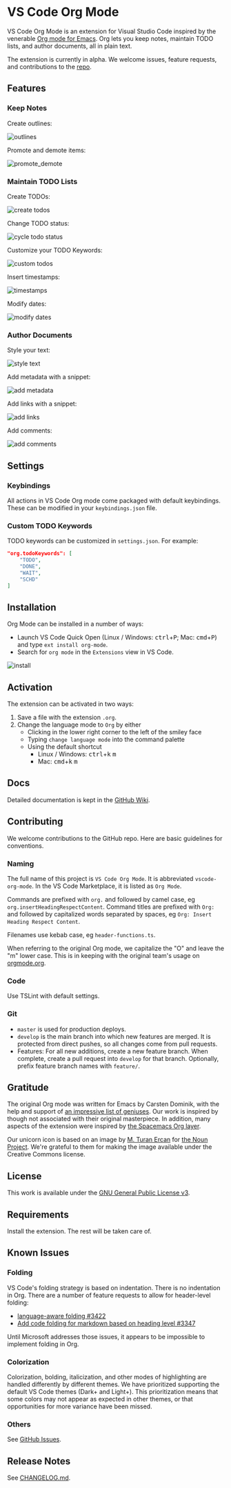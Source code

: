 # VS Code Org Mode

VS Code Org Mode is an extension for Visual Studio Code inspired by the venerable [Org mode for Emacs](http://orgmode.org/). Org lets you keep notes, maintain TODO lists, and author documents, all in plain text.

The extension is currently in alpha. We welcome issues, feature requests, and contributions to the [repo](https://github.com/jsonreeder/vscode-org-mode).

## Features

### Keep Notes

Create outlines:

![outlines](https://github.com/jsonreeder/vscode-org-mode/raw/master/img/screenshots/01_outlines.gif)

Promote and demote items:

![promote_demote](https://github.com/jsonreeder/vscode-org-mode/raw/master/img/screenshots/02_promote_demote.gif)

### Maintain TODO Lists

Create TODOs:

![create todos](https://github.com/jsonreeder/vscode-org-mode/raw/master/img/screenshots/03_create_todos.gif)

Change TODO status:

![cycle todo status](https://github.com/jsonreeder/vscode-org-mode/raw/master/img/screenshots/04_cycle_todo_status.gif)

Customize your TODO Keywords:

![custom todos](https://github.com/jsonreeder/vscode-org-mode/raw/master/img/screenshots/05_customize_todo_keywords.gif)

Insert timestamps:

![timestamps](https://github.com/jsonreeder/vscode-org-mode/raw/master/img/screenshots/06_insert_timestamps.gif)

Modify dates:

![modify dates](https://github.com/jsonreeder/vscode-org-mode/raw/master/img/screenshots/07_modify_dates.gif)

### Author Documents

Style your text:

![style text](https://github.com/jsonreeder/vscode-org-mode/raw/master/img/screenshots/08_style_text.gif)

Add metadata with a snippet:

![add metadata](https://github.com/jsonreeder/vscode-org-mode/raw/master/img/screenshots/09_add_metadata.gif)

Add links with a snippet:

![add links](https://github.com/jsonreeder/vscode-org-mode/raw/master/img/screenshots/10_add_links.gif)

Add comments:

![add comments](https://github.com/jsonreeder/vscode-org-mode/raw/master/img/screenshots/11_add_comments.gif)

## Settings

### Keybindings

All actions in VS Code Org mode come packaged with default keybindings. These can be modified in your `keybindings.json` file.

### Custom TODO Keywords

TODO keywords can be customized in `settings.json`. For example:
```json
"org.todoKeywords": [
    "TODO",
    "DONE",
    "WAIT",
    "SCHD"
]
```

## Installation

Org Mode can be installed in a number of ways:
  - Launch VS Code Quick Open (Linux / Windows: <kbd>ctrl</kbd>+<kbd>P</kbd>; Mac: <kbd>cmd</kbd>+<kbd>P</kbd>) and type `ext install org-mode`.
  - Search for `org mode` in the `Extensions` view in VS Code.

![install](https://github.com/jsonreeder/vscode-org-mode/raw/master/img/screenshots/14_install.gif)

## Activation

The extension can be activated in two ways:
1. Save a file with the extension `.org`.
2. Change the language mode to `Org` by either
    - Clicking in the lower right corner to the left of the smiley face
    - Typing `change language mode` into the command palette
    - Using the default shortcut
        - Linux / Windows: <kbd>ctrl</kbd>+<kbd>k</kbd> <kbd>m</kbd>
        - Mac: <kbd>cmd</kbd>+<kbd>k</kbd> <kbd>m</kbd>

## Docs

Detailed documentation is kept in the [GitHub Wiki](https://github.com/jsonreeder/vscode-org-mode/wiki).

## Contributing

We welcome contributions to the GitHub repo. Here are basic guidelines for conventions.

### Naming

The full name of this project is `VS Code Org Mode`. It is abbreviated `vscode-org-mode`. In the VS Code Marketplace, it is listed as `Org Mode`.

Commands are prefixed with `org.` and followed by camel case, eg `org.insertHeadingRespectContent`. Command titles are prefixed with `Org: ` and followed by capitalized words separated by spaces, eg `Org: Insert Heading Respect Content`.

Filenames use kebab case, eg `header-functions.ts`.

When referring to the original Org mode, we capitalize the "O" and leave the "m" lower case. This is in keeping with the original team's usage on [orgmode.org](http://orgmode.org/).

### Code

Use TSLint with default settings.

### Git

- `master` is used for production deploys.
- `develop` is the main branch into which new features are merged. It is protected from direct pushes, so all changes come from pull requests.
- Features: For all new additions, create a new feature branch. When complete, create a pull request into `develop` for that branch. Optionally, prefix feature branch names with `feature/`.

## Gratitude

The original Org mode was written for Emacs by Carsten Dominik, with the help and support of [an impressive list of geniuses](http://orgmode.org/org.html#History-and-Acknowledgments). Our work is inspired by though not associated with their original masterpiece. In addition, many aspects of the extension were inspired by [the Spacemacs Org layer](https://github.com/syl20bnr/spacemacs/tree/master/layers/%2Bemacs/org).

Our unicorn icon is based on an image by [M. Turan Ercan](https://thenounproject.com/mte/) for [the Noun Project](https://thenounproject.com/). We're grateful to them for making the image available under the Creative Commons license.

## License

This work is available under the [GNU General Public License v3](https://www.gnu.org/licenses/gpl-3.0.en.html).

## Requirements

Install the extension. The rest will be taken care of.

## Known Issues

### Folding

VS Code's folding strategy is based on indentation. There is no indentation in Org. There are a number of feature requests to allow for header-level folding:
- [language-aware folding #3422](https://github.com/Microsoft/vscode/issues/3422)
- [Add code folding for markdown based on heading level #3347](https://github.com/Microsoft/vscode/issues/3347)

Until Microsoft addresses those issues, it appears to be impossible to implement folding in Org.

### Colorization

Colorization, bolding, italicization, and other modes of highlighting are handled differently by different themes. We have prioritized supporting the default VS Code themes (Dark+ and Light+). This prioritization means that some colors may not appear as expected in other themes, or that opportunities for more variance have been missed.

### Others

See [GitHub Issues](https://github.com/jsonreeder/vscode-org-mode/issues).

## Release Notes

See [CHANGELOG.md](https://github.com/jsonreeder/vscode-org-mode/blob/develop/CHANGELOG.md).
